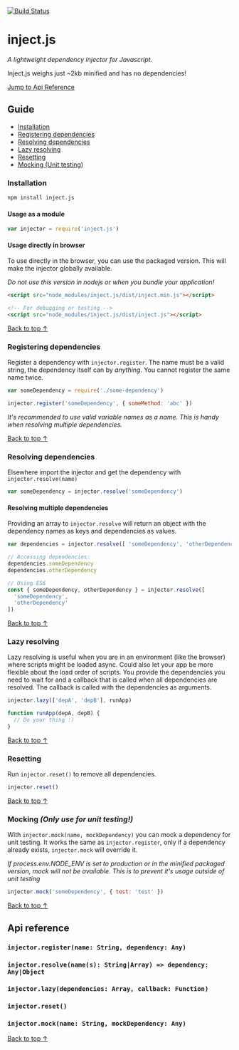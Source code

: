 [![Build Status](https://travis-ci.org/ngerritsen/inject.js.svg?branch=master)](https://travis-ci.org/ngerritsen/inject.js)

# inject.js

_A lightweight dependency injector for Javascript._

Inject.js weighs just ~2kb minified and has no dependencies!

[Jump to Api Reference](#api-reference)

## Guide

- [Installation](#installation)
- [Registering dependencies](#registering-dependencies)
- [Resolving dependencies](#resolving-dependencies)
- [Lazy resolving](#lazy-resolving)
- [Resetting](#resetting)
- [Mocking (Unit testing)](#mocking)

### Installation

```bash
npm install inject.js
```

#### Usage as a module

```js
var injector = require('inject.js')
```

#### Usage directly in browser

To use directly in the browser, you can use the packaged version. This will make the injector globally available.

_Do not use this version in nodejs or when you bundle your application!_

```html
<script src="node_modules/inject.js/dist/inject.min.js"></script>

<!-- For debugging or testing -->
<script src="node_modules/inject.js/dist/inject.js"></script>
```

[Back to top ↑](#guide)

### Registering dependencies

Register a dependency with `injector.register`. The name must be a valid string, the dependency itself can by *anything*. You cannot register the same name twice.

```js
var someDependency = require('./some-dependency')

injector.register('someDependency', { someMethod: 'abc' })
```

*It's recommended to use valid variable names as a name. This is handy when resolving multiple dependencies.*

[Back to top ↑](#guide)

### Resolving dependencies

Elsewhere import the injector and get the dependency with `injector.resolve(name)`

```js
var someDependency = injector.resolve('someDependency')
```

#### Resolving multiple dependencies

Providing an array to `injector.resolve` will return an object with the dependency names as keys and dependencies as values.

```js
var dependencies = injector.resolve([ 'someDependency', 'otherDependency' ])

// Accessing dependencies:
dependencies.someDependency
dependencies.otherDependency

// Using ES6
const { someDependency, otherDependency } = injector.resolve([
  'someDependency',
  'otherDependency'
])
```

[Back to top ↑](#guide)

### Lazy resolving

Lazy resolving is useful when you are in an environment (like the browser) where scripts might be loaded async. Could also let your app be more flexible about the load order of scripts. You provide the dependencies you need to wait for and a callback that is called when all dependencies are resolved. The callback is called with the dependencies as arguments.

```js
injector.lazy(['depA', 'depB'], runApp)

function runApp(depA, depB) {
  // Do your thing :)
}
```

[Back to top ↑](#guide)

### Resetting

Run `injector.reset()` to remove all dependencies.

```js
injector.reset()
```

[Back to top ↑](#guide)

### Mocking *(Only use for unit testing!)*

With `injector.mock(name, mockDependency)` you can mock a dependency for unit testing. It works the same as `injector.register`, only if a dependency already exists, `injector.mock` will override it.

*If process.env.NODE_ENV is set to production or in the minified packaged version, mock will not be available. This is to prevent it's usage outside of unit testing*

```js
injector.mock('someDependency', { test: 'test' })
```

[Back to top ↑](#guide)

## Api reference

### `injector.register(name: String, dependency: Any)`
### `injector.resolve(name(s): String|Array) => dependency: Any|Object`
### `injector.lazy(dependencies: Array, callback: Function)`
### `injector.reset()`
### `injector.mock(name: String, mockDependency: Any)`

[Back to top ↑](#guide)
